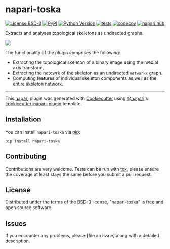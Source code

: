 # napari-toska

[![License BSD-3](https://img.shields.io/pypi/l/napari-toska.svg?color=green)](https://github.com/allysonryan/napari-toska/raw/main/LICENSE)
[![PyPI](https://img.shields.io/pypi/v/napari-toska.svg?color=green)](https://pypi.org/project/napari-toska)
[![Python Version](https://img.shields.io/pypi/pyversions/napari-toska.svg?color=green)](https://python.org)
[![tests](https://github.com/allysonryan/napari-toska/workflows/tests/badge.svg)](https://github.com/allysonryan/napari-toska/actions)
[![codecov](https://codecov.io/gh/allysonryan/napari-toska/branch/main/graph/badge.svg)](https://codecov.io/gh/allysonryan/napari-toska)
[![napari hub](https://img.shields.io/endpoint?url=https://api.napari-hub.org/shields/napari-toska)](https://napari-hub.org/plugins/napari-toska)

Extracts and analyses topological skeletons as undirected graphs.

![](https://github.com/allysonryan/napari-toska/raw/main/docs/imgs/3d_skeleton_analysis.gif)

The functionality of the plugin comprises the following:

- Extracting the topological skeleton of a binary image using the medial axis transform.
- Extracting the netowrk of the skeleton as an undirected `networkx` graph.
- Computing features of individual skeleton components as well as the entire skeleton network.

----------------------------------

This [napari] plugin was generated with [Cookiecutter] using [@napari]'s [cookiecutter-napari-plugin] template.

<!--
Don't miss the full getting started guide to set up your new package:
https://github.com/napari/cookiecutter-napari-plugin#getting-started

and review the napari docs for plugin developers:
https://napari.org/stable/plugins/index.html
-->

## Installation

You can install `napari-toska` via [pip]:

    pip install napari-toska




## Contributing

Contributions are very welcome. Tests can be run with [tox], please ensure
the coverage at least stays the same before you submit a pull request.

## License

Distributed under the terms of the [BSD-3] license,
"napari-toska" is free and open source software

## Issues

If you encounter any problems, please [file an issue] along with a detailed description.

[napari]: https://github.com/napari/napari
[Cookiecutter]: https://github.com/audreyr/cookiecutter
[@napari]: https://github.com/napari
[MIT]: http://opensource.org/licenses/MIT
[BSD-3]: http://opensource.org/licenses/BSD-3-Clause
[GNU GPL v3.0]: http://www.gnu.org/licenses/gpl-3.0.txt
[GNU LGPL v3.0]: http://www.gnu.org/licenses/lgpl-3.0.txt
[Apache Software License 2.0]: http://www.apache.org/licenses/LICENSE-2.0
[Mozilla Public License 2.0]: https://www.mozilla.org/media/MPL/2.0/index.txt
[cookiecutter-napari-plugin]: https://github.com/napari/cookiecutter-napari-plugin

[napari]: https://github.com/napari/napari
[tox]: https://tox.readthedocs.io/en/latest/
[pip]: https://pypi.org/project/pip/
[PyPI]: https://pypi.org/
